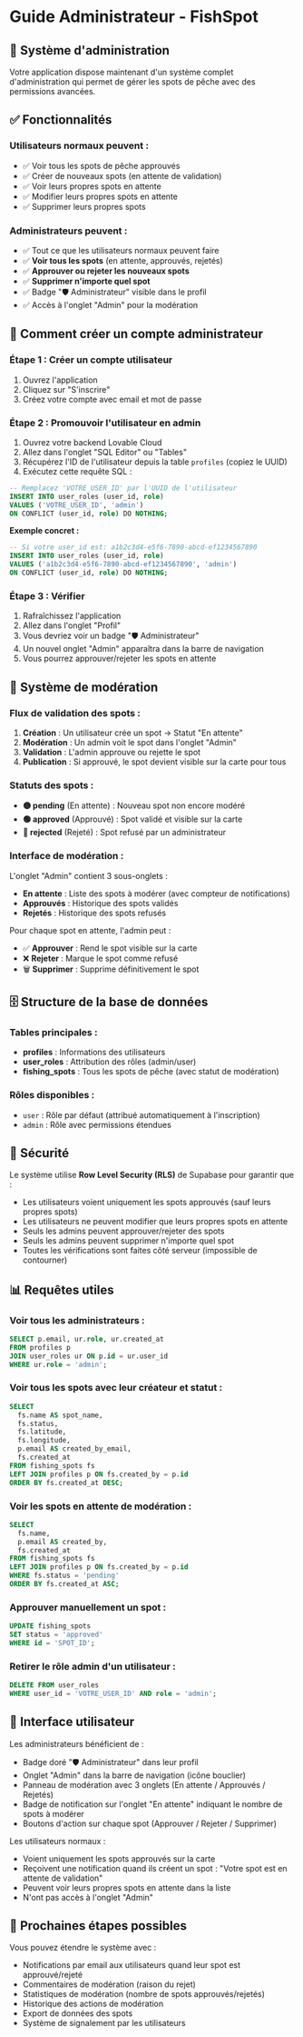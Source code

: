 # Guide Administrateur - FishSpot

## 🎯 Système d'administration

Votre application dispose maintenant d'un système complet d'administration qui permet de gérer les spots de pêche avec des permissions avancées.

## ✅ Fonctionnalités

### Utilisateurs normaux peuvent :
- ✅ Voir tous les spots de pêche approuvés
- ✅ Créer de nouveaux spots (en attente de validation)
- ✅ Voir leurs propres spots en attente
- ✅ Modifier leurs propres spots en attente
- ✅ Supprimer leurs propres spots

### Administrateurs peuvent :
- ✅ Tout ce que les utilisateurs normaux peuvent faire
- ✅ **Voir tous les spots** (en attente, approuvés, rejetés)
- ✅ **Approuver ou rejeter les nouveaux spots**
- ✅ **Supprimer n'importe quel spot**
- ✅ Badge "🛡️ Administrateur" visible dans le profil
- ✅ Accès à l'onglet "Admin" pour la modération

## 🔑 Comment créer un compte administrateur

### Étape 1 : Créer un compte utilisateur
1. Ouvrez l'application
2. Cliquez sur "S'inscrire"
3. Créez votre compte avec email et mot de passe

### Étape 2 : Promouvoir l'utilisateur en admin
1. Ouvrez votre backend Lovable Cloud
2. Allez dans l'onglet "SQL Editor" ou "Tables"
3. Récupérez l'ID de l'utilisateur depuis la table `profiles` (copiez le UUID)
4. Exécutez cette requête SQL :

```sql
-- Remplacez 'VOTRE_USER_ID' par l'UUID de l'utilisateur
INSERT INTO user_roles (user_id, role)
VALUES ('VOTRE_USER_ID', 'admin')
ON CONFLICT (user_id, role) DO NOTHING;
```

**Exemple concret :**
```sql
-- Si votre user_id est: a1b2c3d4-e5f6-7890-abcd-ef1234567890
INSERT INTO user_roles (user_id, role)
VALUES ('a1b2c3d4-e5f6-7890-abcd-ef1234567890', 'admin')
ON CONFLICT (user_id, role) DO NOTHING;
```

### Étape 3 : Vérifier
1. Rafraîchissez l'application
2. Allez dans l'onglet "Profil"
3. Vous devriez voir un badge "🛡️ Administrateur"
4. Un nouvel onglet "Admin" apparaîtra dans la barre de navigation
5. Vous pourrez approuver/rejeter les spots en attente

## 🎯 Système de modération

### Flux de validation des spots :
1. **Création** : Un utilisateur crée un spot → Statut "En attente"
2. **Modération** : Un admin voit le spot dans l'onglet "Admin"
3. **Validation** : L'admin approuve ou rejette le spot
4. **Publication** : Si approuvé, le spot devient visible sur la carte pour tous

### Statuts des spots :
- **🟡 pending** (En attente) : Nouveau spot non encore modéré
- **🟢 approved** (Approuvé) : Spot validé et visible sur la carte
- **🔴 rejected** (Rejeté) : Spot refusé par un administrateur

### Interface de modération :
L'onglet "Admin" contient 3 sous-onglets :
- **En attente** : Liste des spots à modérer (avec compteur de notifications)
- **Approuvés** : Historique des spots validés
- **Rejetés** : Historique des spots refusés

Pour chaque spot en attente, l'admin peut :
- ✅ **Approuver** : Rend le spot visible sur la carte
- ❌ **Rejeter** : Marque le spot comme refusé
- 🗑️ **Supprimer** : Supprime définitivement le spot

## 🗄️ Structure de la base de données

### Tables principales :
- **profiles** : Informations des utilisateurs
- **user_roles** : Attribution des rôles (admin/user)
- **fishing_spots** : Tous les spots de pêche (avec statut de modération)

### Rôles disponibles :
- `user` : Rôle par défaut (attribué automatiquement à l'inscription)
- `admin` : Rôle avec permissions étendues

## 🔐 Sécurité

Le système utilise **Row Level Security (RLS)** de Supabase pour garantir que :
- Les utilisateurs voient uniquement les spots approuvés (sauf leurs propres spots)
- Les utilisateurs ne peuvent modifier que leurs propres spots en attente
- Seuls les admins peuvent approuver/rejeter des spots
- Seuls les admins peuvent supprimer n'importe quel spot
- Toutes les vérifications sont faites côté serveur (impossible de contourner)

## 📊 Requêtes utiles

### Voir tous les administrateurs :
```sql
SELECT p.email, ur.role, ur.created_at
FROM profiles p
JOIN user_roles ur ON p.id = ur.user_id
WHERE ur.role = 'admin';
```

### Voir tous les spots avec leur créateur et statut :
```sql
SELECT 
  fs.name AS spot_name,
  fs.status,
  fs.latitude,
  fs.longitude,
  p.email AS created_by_email,
  fs.created_at
FROM fishing_spots fs
LEFT JOIN profiles p ON fs.created_by = p.id
ORDER BY fs.created_at DESC;
```

### Voir les spots en attente de modération :
```sql
SELECT 
  fs.name,
  p.email AS created_by,
  fs.created_at
FROM fishing_spots fs
LEFT JOIN profiles p ON fs.created_by = p.id
WHERE fs.status = 'pending'
ORDER BY fs.created_at ASC;
```

### Approuver manuellement un spot :
```sql
UPDATE fishing_spots
SET status = 'approved'
WHERE id = 'SPOT_ID';
```

### Retirer le rôle admin d'un utilisateur :
```sql
DELETE FROM user_roles
WHERE user_id = 'VOTRE_USER_ID' AND role = 'admin';
```

## 🎨 Interface utilisateur

Les administrateurs bénéficient de :
- Badge doré "🛡️ Administrateur" dans leur profil
- Onglet "Admin" dans la barre de navigation (icône bouclier)
- Panneau de modération avec 3 onglets (En attente / Approuvés / Rejetés)
- Badge de notification sur l'onglet "En attente" indiquant le nombre de spots à modérer
- Boutons d'action sur chaque spot (Approuver / Rejeter / Supprimer)

Les utilisateurs normaux :
- Voient uniquement les spots approuvés sur la carte
- Reçoivent une notification quand ils créent un spot : "Votre spot est en attente de validation"
- Peuvent voir leurs propres spots en attente dans la liste
- N'ont pas accès à l'onglet "Admin"

## 🚀 Prochaines étapes possibles

Vous pouvez étendre le système avec :
- Notifications par email aux utilisateurs quand leur spot est approuvé/rejeté
- Commentaires de modération (raison du rejet)
- Statistiques de modération (nombre de spots approuvés/rejetés)
- Historique des actions de modération
- Export de données des spots
- Système de signalement par les utilisateurs
